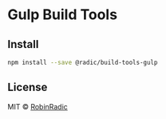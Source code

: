 # Gulp Build Tools

## Install

```bash
npm install --save @radic/build-tools-gulp
```

## License

MIT © [RobinRadic](https://github.com/RobinRadic)

